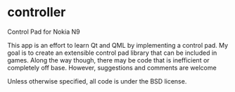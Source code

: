 controller
==========

Control Pad for Nokia N9

This app is an effort to learn Qt and QML by implementing a control pad. My goal is to create an extensible control pad library that can be included in games. Along the way though, there may be code that is inefficient or completely off base. However, suggestions and comments are welcome

Unless otherwise specified, all code is under the BSD license.
